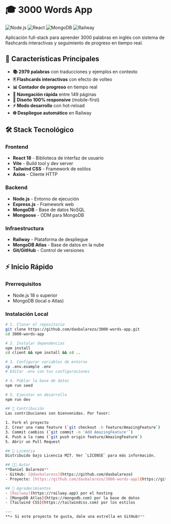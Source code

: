 # 🎓 3000 Words App

![Node.js](https://img.shields.io/badge/Node.js-18+-green)
![React](https://img.shields.io/badge/React-18-blue)
![MongoDB](https://img.shields.io/badge/MongoDB-Atlas-green)
![Railway](https://img.shields.io/badge/Deployed-Railway-black)

Aplicación full-stack para aprender 3000 palabras en inglés con sistema de flashcards interactivas y seguimiento de progreso en tiempo real.

## 🚀 Características Principales

- **📚 2979 palabras** con traducciones y ejemplos en contexto
- **🃏 Flashcards interactivas** con efecto de volteo
- **📊 Contador de progreso** en tiempo real
- **🎯 Navegación rápida** entre 149 páginas
- **📱 Diseño 100% responsive** (mobile-first)
- **⚡ Modo desarrollo** con hot-reload
- **🌐 Despliegue automático** en Railway

## 🛠 Stack Tecnológico

### Frontend
- **React 18** - Biblioteca de interfaz de usuario
- **Vite** - Build tool y dev server
- **Tailwind CSS** - Framework de estilos
- **Axios** - Cliente HTTP

### Backend  
- **Node.js** - Entorno de ejecución
- **Express.js** - Framework web
- **MongoDB** - Base de datos NoSQL
- **Mongoose** - ODM para MongoDB

### Infraestructura
- **Railway** - Plataforma de despliegue
- **MongoDB Atlas** - Base de datos en la nube
- **Git/GitHub** - Control de versiones

## ⚡ Inicio Rápido

### Prerrequisitos
- Node.js 18 o superior
- MongoDB (local o Atlas)

### Instalación Local

```bash
# 1. Clonar el repositorio
git clone https://github.com/daxbalarezo/3000-words-app.git
cd 3000-words-app

# 2. Instalar dependencias
npm install
cd client && npm install && cd ..

# 3. Configurar variables de entorno
cp .env.example .env
# Editar .env con tus configuraciones

# 4. Poblar la base de datos
npm run seed

# 5. Ejecutar en desarrollo
npm run dev

## 🤝 Contribución
Las contribuciones son bienvenidas. Por favor:

1. Fork el proyecto
2. Crear una rama feature (`git checkout -b feature/AmazingFeature`)
3. Commit cambios (`git commit -m 'Add AmazingFeature'`)
4. Push a la rama (`git push origin feature/AmazingFeature`)
5. Abrir un Pull Request

## 📄 Licencia
Distribuido bajo Licencia MIT. Ver `LICENSE` para más información.

## 👨‍💻 Autor
**Daniel Balarezo**
- GitHub: [@daxbalarezo](https://github.com/daxbalarezo)
- Proyecto: [https://github.com/daxbalarezo/3000-words-app](https://github.com/daxbalarezo/3000-words-app)

## 🙏 Agradecimientos
- [Railway](https://railway.app) por el hosting
- [MongoDB Atlas](https://mongodb.com) por la base de datos
- [Tailwind CSS](https://tailwindcss.com) por los estilos

---
**⭐ Si este proyecto te gusta, dale una estrella en GitHub!**